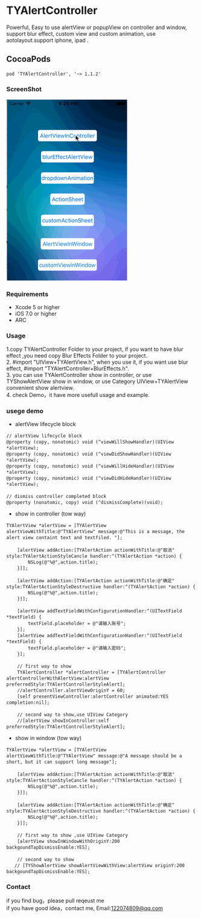 # TYAlertController
Powerful, Easy to use alertView or popupView on controller and window, support blur effect, custom view and custom animation, use aotolayout.support iphone, ipad .

## CocoaPods
```
pod 'TYAlertController', '~> 1.1.2'
```

### ScreenShot
![image](https://github.com/12207480/TYAlertController/blob/master/screenshot/TYAlertControllerDemo.gif)

### Requirements
* Xcode 5 or higher
* iOS 7.0 or higher
* ARC

### Usage

1.copy TYAlertController Folder to your project, if you want to have blur effect ,you need copy Blur Effects Folder to your project.<br>
2. #import "UIView+TYAlertView.h", when you use it, if you want use blur effect, #import "TYAlertController+BlurEffects.h".<br>
3. you can use TYAlertController show in controller, or use TYShowAlertView show in window, or use Category UIView+TYAlertView convenient show alertview.<br>
4. check Demo，it have more usefull usage and example.

### usege demo

* alertView lifecycle block
```objc
// alertView lifecycle block
@property (copy, nonatomic) void (^viewWillShowHandler)(UIView *alertView);
@property (copy, nonatomic) void (^viewDidShowHandler)(UIView *alertView);
@property (copy, nonatomic) void (^viewWillHideHandler)(UIView *alertView);
@property (copy, nonatomic) void (^viewDidHideHandler)(UIView *alertView);

// dismiss controller completed block
@property (nonatomic, copy) void (^dismissComplete)(void);
```

* show in controller (tow way)
```objc
TYAlertView *alertView = [TYAlertView alertViewWithTitle:@"TYAlertView" message:@"This is a message, the alert view containt text and textfiled. "];
    
    [alertView addAction:[TYAlertAction actionWithTitle:@"取消" style:TYAlertActionStyleCancle handler:^(TYAlertAction *action) {
        NSLog(@"%@",action.title);
    }]];

    [alertView addAction:[TYAlertAction actionWithTitle:@"确定" style:TYAlertActionStyleDestructive handler:^(TYAlertAction *action) {
        NSLog(@"%@",action.title);
    }]];
    
    [alertView addTextFieldWithConfigurationHandler:^(UITextField *textField) {
        textField.placeholder = @"请输入账号";
    }];
    [alertView addTextFieldWithConfigurationHandler:^(UITextField *textField) {
        textField.placeholder = @"请输入密码";
    }];
    
    // first way to show
    TYAlertController *alertController = [TYAlertController alertControllerWithAlertView:alertView preferredStyle:TYAlertControllerStyleAlert];
    //alertController.alertViewOriginY = 60;
    [self presentViewController:alertController animated:YES completion:nil];
    
    // second way to show,use UIView Category
    //[alertView showInController:self preferredStyle:TYAlertControllerStyleAlert];
```

* show in window (tow way)
```objc
TYAlertView *alertView = [TYAlertView alertViewWithTitle:@"TYAlertView" message:@"A message should be a short, but it can support long message"];
    
    [alertView addAction:[TYAlertAction actionWithTitle:@"取消" style:TYAlertActionStyleCancle handler:^(TYAlertAction *action) {
        NSLog(@"%@",action.title);
    }]];
    
    [alertView addAction:[TYAlertAction actionWithTitle:@"确定" style:TYAlertActionStyleDestructive handler:^(TYAlertAction *action) {
        NSLog(@"%@",action.title);
    }]];
    
    // first way to show ,use UIView Category
    [alertView showInWindowWithOriginY:200 backgoundTapDismissEnable:YES];
    
    // second way to show
   // [TYShowAlertView showAlertViewWithView:alertView originY:200 backgoundTapDismissEnable:YES];
```

### Contact
if you find bug，please pull reqeust me <br>
if you have good idea，contact me, Email:122074809@qq.com

